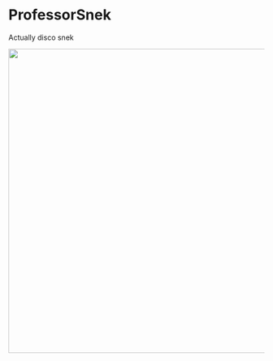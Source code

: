 # ProfessorSnek
Actually disco snek 

<img src="https://user-images.githubusercontent.com/31730144/142375008-289c5f41-f760-4137-8460-ab1c31c4fdf7.gif" width = "600">
